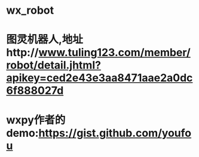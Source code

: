# wx_robot
# 图灵机器人,地址http://www.tuling123.com/member/robot/detail.jhtml?apikey=ced2e43e3aa8471aae2a0dc6f888027d
# wxpy作者的demo:https://gist.github.com/youfou
